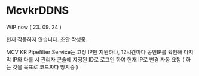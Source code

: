 # McvkrDDNS

WIP now ( 23. 09. 24 )

현재 작동하지 않습니다.
초안 작성중.

MCV KR Pipefilter Service는 고정 IP만 지원하나,
12시간마다 공인IP를 확인해 마지막 IP와 다를 시
관리자 콘솔에 지정된 ID로 로그인 하여 현재 IP로 변경 자동 요청
( 하는 것을 목표로 코드짜다 방치중 )
